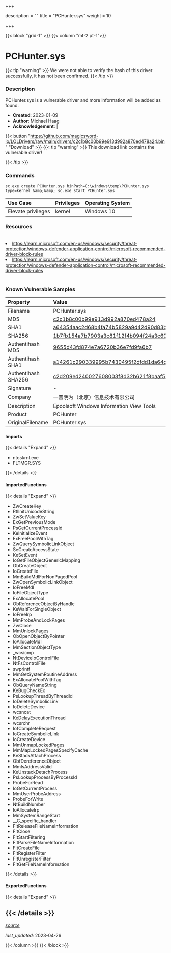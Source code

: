 +++

description = ""
title = "PCHunter.sys"
weight = 10

+++


{{< block "grid-1" >}}
{{< column "mt-2 pt-1">}}


# PCHunter.sys 


{{< tip "warning" >}}
We were not able to verify the hash of this driver successfully, it has not been confirmed.
{{< /tip >}}


### Description

PCHunter.sys is a vulnerable driver and more information will be added as found.

- **Created**: 2023-01-09
- **Author**: Michael Haag
- **Acknowledgement**:  | [](https://twitter.com/)

{{< button "https://github.com/magicsword-io/LOLDrivers/raw/main/drivers/c2c1b8c00b99e913d992a870ed478a24.bin" "Download" >}}
{{< tip "warning" >}}
This download link contains the vulnerable driver!

{{< /tip >}}

### Commands

```
sc.exe create PCHunter.sys binPath=C:\windows\temp\PCHunter.sys type=kernel &amp;&amp; sc.exe start PCHunter.sys
```

| Use Case | Privileges | Operating System | 
|:---- | ---- | ---- |
| Elevate privileges | kernel | Windows 10 |

### Resources
<br>
<li><a href=" https://learn.microsoft.com/en-us/windows/security/threat-protection/windows-defender-application-control/microsoft-recommended-driver-block-rules"> https://learn.microsoft.com/en-us/windows/security/threat-protection/windows-defender-application-control/microsoft-recommended-driver-block-rules</a></li>
<li><a href="https://learn.microsoft.com/en-us/windows/security/threat-protection/windows-defender-application-control/microsoft-recommended-driver-block-rules">https://learn.microsoft.com/en-us/windows/security/threat-protection/windows-defender-application-control/microsoft-recommended-driver-block-rules</a></li>
<br>

### Known Vulnerable Samples

| Property           | Value |
|:-------------------|:------|
| Filename           | PCHunter.sys |
| MD5                | [c2c1b8c00b99e913d992a870ed478a24](https://www.virustotal.com/gui/file/c2c1b8c00b99e913d992a870ed478a24) |
| SHA1               | [a64354aac2d68b4fa74b5829a9d42d90d83b040c](https://www.virustotal.com/gui/file/a64354aac2d68b4fa74b5829a9d42d90d83b040c) |
| SHA256             | [1b7fb154a7b7903a3c81f12f4b094f24a3c60a6a8cffca894c67c264ab7545fa](https://www.virustotal.com/gui/file/1b7fb154a7b7903a3c81f12f4b094f24a3c60a6a8cffca894c67c264ab7545fa) |
| Authentihash MD5   | [9655d43fd874e7a6720b36e7fd9fa6b7](https://www.virustotal.com/gui/search/authentihash%253A9655d43fd874e7a6720b36e7fd9fa6b7) |
| Authentihash SHA1  | [a14261c290339995b7430495f2dfdd1da64dcfc5](https://www.virustotal.com/gui/search/authentihash%253Aa14261c290339995b7430495f2dfdd1da64dcfc5) |
| Authentihash SHA256| [c2d209ed240027608003f8d32b621f8baaf5601aaf348e64269e4457a594c7c3](https://www.virustotal.com/gui/search/authentihash%253Ac2d209ed240027608003f8d32b621f8baaf5601aaf348e64269e4457a594c7c3) |
| Signature         | -   |
| Company           | 一普明为（北京）信息技术有限公司 |
| Description       | Epoolsoft Windows Information View Tools |
| Product           | PCHunter |
| OriginalFilename  | PCHunter.sys |


#### Imports
{{< details "Expand" >}}
* ntoskrnl.exe
* FLTMGR.SYS

{{< /details >}}
#### ImportedFunctions
{{< details "Expand" >}}
* ZwCreateKey
* RtlInitUnicodeString
* ZwSetValueKey
* ExGetPreviousMode
* PsGetCurrentProcessId
* KeInitializeEvent
* ExFreePoolWithTag
* ZwQuerySymbolicLinkObject
* SeCreateAccessState
* KeSetEvent
* IoGetFileObjectGenericMapping
* ObCreateObject
* IoCreateFile
* MmBuildMdlForNonPagedPool
* ZwOpenSymbolicLinkObject
* IoFreeMdl
* IoFileObjectType
* ExAllocatePool
* ObReferenceObjectByHandle
* KeWaitForSingleObject
* IoFreeIrp
* MmProbeAndLockPages
* ZwClose
* MmUnlockPages
* ObOpenObjectByPointer
* IoAllocateMdl
* MmSectionObjectType
* _wcsicmp
* NtDeviceIoControlFile
* NtFsControlFile
* swprintf
* MmGetSystemRoutineAddress
* ExAllocatePoolWithTag
* ObQueryNameString
* KeBugCheckEx
* PsLookupThreadByThreadId
* IoDeleteSymbolicLink
* IoDeleteDevice
* wcsncat
* KeDelayExecutionThread
* wcsrchr
* IofCompleteRequest
* IoCreateSymbolicLink
* IoCreateDevice
* MmUnmapLockedPages
* MmMapLockedPagesSpecifyCache
* KeStackAttachProcess
* ObfDereferenceObject
* MmIsAddressValid
* KeUnstackDetachProcess
* PsLookupProcessByProcessId
* ProbeForRead
* IoGetCurrentProcess
* MmUserProbeAddress
* ProbeForWrite
* NtBuildNumber
* IoAllocateIrp
* MmSystemRangeStart
* __C_specific_handler
* FltReleaseFileNameInformation
* FltClose
* FltStartFiltering
* FltParseFileNameInformation
* FltCreateFile
* FltRegisterFilter
* FltUnregisterFilter
* FltGetFileNameInformation

{{< /details >}}
#### ExportedFunctions
{{< details "Expand" >}}

{{< /details >}}
-----



[*source*](https://github.com/magicsword-io/LOLDrivers/tree/main/yaml/pchunter.yaml)

*last_updated:* 2023-04-26








{{< /column >}}
{{< /block >}}
